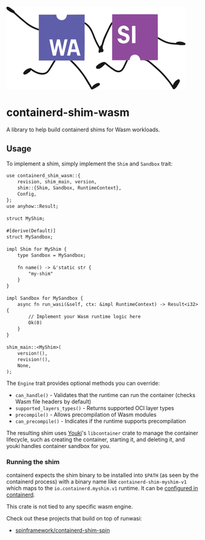 ![runwasi logo](https://raw.githubusercontent.com/containerd/runwasi/e251de3307bbdc8bf3229020ea2ae2711f31aafa/art/logo/runwasi_logo_icon.svg)

# containerd-shim-wasm

A library to help build containerd shims for Wasm workloads.

## Usage

To implement a shim, simply implement the `Shim` and `Sandbox` trait:

```rust,no_run
use containerd_shim_wasm::{
    revision, shim_main, version,
    shim::{Shim, Sandbox, RuntimeContext},
    Config,
};
use anyhow::Result;

struct MyShim;

#[derive(Default)]
struct MySandbox;

impl Shim for MyShim {
    type Sandbox = MySandbox;

    fn name() -> &'static str {
        "my-shim"
    }
}

impl Sandbox for MySandbox {
    async fn run_wasi(&self, ctx: &impl RuntimeContext) -> Result<i32> {
        // Implement your Wasm runtime logic here
        Ok(0)
    }
}

shim_main::<MyShim>(
    version!(),
    revision!(),
    None,
);
```

The `Engine` trait provides optional methods you can override:

- `can_handle()` - Validates that the runtime can run the container (checks Wasm file headers by default)
- `supported_layers_types()` - Returns supported OCI layer types 
- `precompile()` - Allows precompilation of Wasm modules
- `can_precompile()` - Indicates if the runtime supports precompilation

The resulting shim uses [Youki](https://github.com/youki-dev/youki)'s `libcontainer` crate to manage the container lifecycle, such as creating the container, starting it, and deleting it, and youki handles container sandbox for you.

### Running the shim

containerd expects the shim binary to be installed into `$PATH` (as seen by the containerd process) with a binary name like `containerd-shim-myshim-v1` which maps to the `io.containerd.myshim.v1` runtime. It can be [configured in containerd](https://github.com/containerd/containerd/blob/main/core/runtime/v2/README.md#configuring-runtimes).

This crate is not tied to any specific wasm engine.

Check out these projects that build on top of runwasi:
- [spinframework/containerd-shim-spin](https://github.com/spinframework/containerd-shim-spin)
